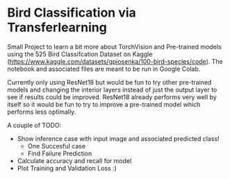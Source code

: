 # Bird Classification via Transferlearning
Small Project to learn a bit more about TorchVision and Pre-trained models using the 525 Bird Classifcation Dataset on Kaggle (https://www.kaggle.com/datasets/gpiosenka/100-bird-species/code). 
The notebook and associated files are meant to be run in Google Colab.

Currently only using ResNet18 but would be fun to try other pre-trained models and changing the interior layers instead of just the output layer to see if results could be improved. ResNet18 already performs very well by itself so it would be fun to try to improve a pre-trained model which performs less optimally.

A couple of TODO:
- Show inference case with input image and associated predicted class!
  - One Succesful case
  -  Find Failure Prediction
-  Calculate accuracy and recall for model
-  Plot Training and Validation Loss :)
